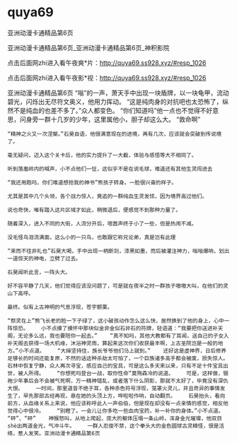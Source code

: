 # quya69
亚洲动漫卡通精品第6页

亚洲动漫卡通精品第6页_亚洲动漫卡通精品第6页_神积影院

点击后面网zhi进入看午夜爽*片：http://quya69.ss928.xyz/#resp_1026

点击后面网zhi进入看午夜影*视：http://quya69.ss928.xyz/#resp_1026

亚洲动漫卡通精品第6页    “嗡”的一声，萧天手中出现一块盾牌，以一块龟甲，流动碧光，闪烁出无尽符文奥义，他用力挥动。    “这是纯肉身的对抗吧也太恐怖了，纵然不是纯血的也差不多了。”众人都变色。    “你们知道吗”他一点也不觉得不好意思，问身旁一群十几岁的少年，这里属他小，胆子却这么大。    “救命啊”

    “精神之火又一次涅槃。”石昊自语，他很满意现在的进境，再有几次，应该就会突破到传说境了。

    毫无疑问，迈入这个关卡后，他的实力提升了一大截，体验与感悟等大不相同了。

    听到落凰岭内的喊声，小不点他们一怔，这似乎不是在说毛球，难道还有其他生灵闯进去

    “我还用跑吗，你们难道想抢我的神书”熊孩子转身。一脸很兴奋的样子。

    尤其是其中几个头领，各个战力惊人，竟追的一群纯血生灵发怵，因为境界高过他们。

    说也奇快，唯有踏入这片区域才如此，稍微退后，便感觉不到那种力量了。

    随着深入，进入不同的大街，人流分开后，喧嚣声终于小了一些，但是热闹不减。

    没毛怪鸟泪流满面，这么小的一只鸟，也敢跟它称兄论弟，真是岂有此理

    “来而不往非礼也”石昊大喝，手中出现一柄断剑，漆黑如墨，而后被灌注神力，嗡嗡爆响，划出一道惊天的神电，立劈了过去。

    石昊闻听此言，一阵头大。

    好不容平静了几天，他们觉得应该没问题了，可是就在夜半之时一群孩子嗷嗷大叫，在他们的灵山下高呼。

    最终。似有上古神明的气息浮现，苍宇颤栗。

    “祭灵在上”熊飞长老的脸一下子绿了，这小破孩动作怎么这么快，居然换到了他的身上，心中一阵惊恐。    小不点摸了摸怀中那块似金非金似石非石的符牌，轻语道：“我要把你送进补天阁，无论多么远，我也要陪你一起去。”    “真不知吗，其他大教都有了耳闻，送自己的子女入补天阁去获得一场大机缘，沐浴神灵雨，算起来这次你们收获最丰啊，上古圣院岂是一般的地方。”小不点道。    “大婶坚持住，族长爷爷他们马上就到。”    还好这是虚神界，日后修养足够长的时间还能复原，不然的话这种杀劫太可怕了，一个巨族诸多高手都会被废，损失惊人。    石林中恢复宁静，众人再次寻宝，感应自己的宝具，可是这么多天来以来，只有不足十件宝具出世，被人所得。    “你想死吗登台一战，取你性命”莫殇森冷的说道。    可是，这样做，银袍少年事后会不会被气死啊，万一精神错乱，或者落下什么阴影，那就不太好了，毕竟没有深仇大恨。    一时间，那里道音不绝于耳，各种赤色符号浮现，笼罩火灵儿，并且奇异的事情发生了，早先那部古经再现，悬在她的头顶上方，哗啦啦作响，自动翻页。    石昊抬头，看向前方，从血缘关系上来说，他应该称呼此人一声伯伯，但是现在却没有一点亲情的感觉，相反他觉得心中很冷。    “别瞪了。一会儿让你多吃一些血肉宝药，补一补你的身体。”小不点道。    “砰”、“砰”    神猴怒叫，从地上爬起，庞大的躯体压塌一条山岭，浑身金光璀璨，他双目shè出两道金光，气冲斗牛。    一群人忍俊不禁，这个拳头大的金色圆球古灵精怪，很是活络，惹人发笑。亚洲动漫卡通精品第6页
